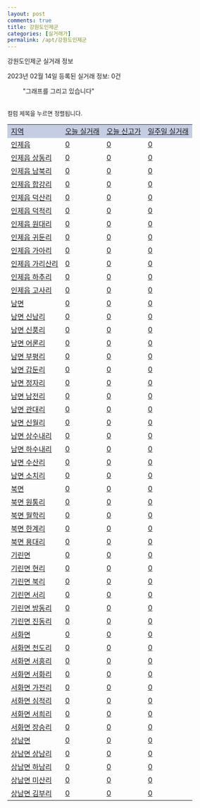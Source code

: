```yaml
---
layout: post
comments: true
title: 강원도인제군
categories: [실거래가]
permalink: /apt/강원도인제군
---
```


강원도인제군 실거래 정보

2023년 02월 14일 등록된 실거래 정보: 0건

<!--<script async src="https://pagead2.googlesyndication.com/pagead/js/adsbygoogle.js?client=ca-pub-3485438051770037"
 crossorigin="anonymous"></script>-->

<script type="text/javascript">
  google.charts.load('current', {'packages':['corechart']});
  google.charts.setOnLoadCallback(drawChart);

  function drawChart() {
    var data = google.visualization.arrayToDataTable([['거래일', '매매', '전월세', '전매'], ['21-01', 0, 0, 1], ['21-02', 9, 2, 0], ['21-03', 3, 0, 0], ['21-04', 1, 0, 0], ['21-05', 0, 1, 0], ['21-06', 1, 0, 0], ['21-07', 1, 0, 0], ['21-08', 3, 2, 0], ['21-09', 1, 0, 0], ['21-10', 1, 0, 0], ['21-11', 1, 0, 0], ['21-12', 1, 0, 0], ['22-01', 0, 1, 0], ['22-02', 12, 4, 0], ['22-03', 13, 2, 0], ['22-04', 9, 2, 0], ['22-05', 12, 4, 0], ['22-06', 6, 1, 0], ['22-07', 9, 3, 0], ['22-08', 9, 1, 0], ['22-09', 11, 3, 0], ['22-10', 8, 2, 0], ['22-11', 3, 1, 0], ['22-12', 2, 0, 0], ['23-01', 2, 2, 0], ['23-02', 1, 1, 0]]);

    var options = {
      title: '최근 1년간 유형별 거래량 추이',
      legend: { position: 'bottom' }
    };

    setTimeout(function() {
        var chart = new google.visualization.LineChart(document.getElementById('columnchart_material'));
        chart.draw(data, (options));
        document.getElementById('loading').style.display = 'none';
        var dayLabel = (new Date()).getDay();
        if (dayLabel < 2) {
            sorttable.innerSortFunction.apply(document.getElementById('week'), []);
            sorttable.innerSortFunction.apply(document.getElementById('week'), []);        
        }
        else {
            sorttable.innerSortFunction.apply(document.getElementById('today'), []);
            sorttable.innerSortFunction.apply(document.getElementById('today'), []);
        }
    }, 200);

  }
</script>

<div id="loading" style="z-index:20; display: block; margin-left: 35px">"그래프를 그리고 있습니다"</div>
<div id="columnchart_material" style="width: 95%; margin-left: -35px; display: block"></div>
<!--<div style="width: 95%; margin-left: -35px; display: block">
      <script async src="https://pagead2.googlesyndication.com/pagead/js/adsbygoogle.js?client=ca-pub-3485438051770037"
          crossorigin="anonymous"></script>
      <ins class="adsbygoogle"
          style="display:block"
          data-ad-format="fluid"
          data-ad-layout-key="-fb+5w+4e-db+86"
          data-ad-client="ca-pub-3485438051770037"
          data-ad-slot="1827090281"></ins>
      <script>
          (adsbygoogle = window.adsbygoogle || []).push({});
      </script>
</div>-->
<br>

<font size='small' style='font-size: small;'>컬럼 제목을 누르면 정렬됩니다.</font>
<table class="sortable">
  <tr style='background-color: rgba(114, 132, 186,0.4);'>
    <td id="region"><a href="#">지역</a></td>
    <td id="today"><a href="#">오늘 실거래</a></td>
    <td id="today_new"><a href="#">오늘 신고가</a></td>
    <td id="week"><a href="#">일주일 실거래</a></td>
  </tr>

  
  <tr class="item">
    <td><a href="강원도인제군인제읍">인제읍</a></td>
    <td><a href="강원도인제군인제읍">0</a></td>
    <td><a href="강원도인제군인제읍">0</a></td>
    <td><a href="강원도인제군인제읍">0</a></td>
  </tr>
    

  <tr class="item">
    <td><a href="강원도인제군인제읍상동리">인제읍 상동리</a></td>
    <td><a href="강원도인제군인제읍상동리">0</a></td>
    <td><a href="강원도인제군인제읍상동리">0</a></td>
    <td><a href="강원도인제군인제읍상동리">0</a></td>
  </tr>
    

  <tr class="item">
    <td><a href="강원도인제군인제읍남북리">인제읍 남북리</a></td>
    <td><a href="강원도인제군인제읍남북리">0</a></td>
    <td><a href="강원도인제군인제읍남북리">0</a></td>
    <td><a href="강원도인제군인제읍남북리">0</a></td>
  </tr>
    

  <tr class="item">
    <td><a href="강원도인제군인제읍합강리">인제읍 합강리</a></td>
    <td><a href="강원도인제군인제읍합강리">0</a></td>
    <td><a href="강원도인제군인제읍합강리">0</a></td>
    <td><a href="강원도인제군인제읍합강리">0</a></td>
  </tr>
    

  <tr class="item">
    <td><a href="강원도인제군인제읍덕산리">인제읍 덕산리</a></td>
    <td><a href="강원도인제군인제읍덕산리">0</a></td>
    <td><a href="강원도인제군인제읍덕산리">0</a></td>
    <td><a href="강원도인제군인제읍덕산리">0</a></td>
  </tr>
    

  <tr class="item">
    <td><a href="강원도인제군인제읍덕적리">인제읍 덕적리</a></td>
    <td><a href="강원도인제군인제읍덕적리">0</a></td>
    <td><a href="강원도인제군인제읍덕적리">0</a></td>
    <td><a href="강원도인제군인제읍덕적리">0</a></td>
  </tr>
    

  <tr class="item">
    <td><a href="강원도인제군인제읍원대리">인제읍 원대리</a></td>
    <td><a href="강원도인제군인제읍원대리">0</a></td>
    <td><a href="강원도인제군인제읍원대리">0</a></td>
    <td><a href="강원도인제군인제읍원대리">0</a></td>
  </tr>
    

  <tr class="item">
    <td><a href="강원도인제군인제읍귀둔리">인제읍 귀둔리</a></td>
    <td><a href="강원도인제군인제읍귀둔리">0</a></td>
    <td><a href="강원도인제군인제읍귀둔리">0</a></td>
    <td><a href="강원도인제군인제읍귀둔리">0</a></td>
  </tr>
    

  <tr class="item">
    <td><a href="강원도인제군인제읍가아리">인제읍 가아리</a></td>
    <td><a href="강원도인제군인제읍가아리">0</a></td>
    <td><a href="강원도인제군인제읍가아리">0</a></td>
    <td><a href="강원도인제군인제읍가아리">0</a></td>
  </tr>
    

  <tr class="item">
    <td><a href="강원도인제군인제읍가리산리">인제읍 가리산리</a></td>
    <td><a href="강원도인제군인제읍가리산리">0</a></td>
    <td><a href="강원도인제군인제읍가리산리">0</a></td>
    <td><a href="강원도인제군인제읍가리산리">0</a></td>
  </tr>
    

  <tr class="item">
    <td><a href="강원도인제군인제읍하추리">인제읍 하추리</a></td>
    <td><a href="강원도인제군인제읍하추리">0</a></td>
    <td><a href="강원도인제군인제읍하추리">0</a></td>
    <td><a href="강원도인제군인제읍하추리">0</a></td>
  </tr>
    

  <tr class="item">
    <td><a href="강원도인제군인제읍고사리">인제읍 고사리</a></td>
    <td><a href="강원도인제군인제읍고사리">0</a></td>
    <td><a href="강원도인제군인제읍고사리">0</a></td>
    <td><a href="강원도인제군인제읍고사리">0</a></td>
  </tr>
    

  <tr class="item">
    <td><a href="강원도인제군남면">남면</a></td>
    <td><a href="강원도인제군남면">0</a></td>
    <td><a href="강원도인제군남면">0</a></td>
    <td><a href="강원도인제군남면">0</a></td>
  </tr>
    

  <tr class="item">
    <td><a href="강원도인제군남면신남리">남면 신남리</a></td>
    <td><a href="강원도인제군남면신남리">0</a></td>
    <td><a href="강원도인제군남면신남리">0</a></td>
    <td><a href="강원도인제군남면신남리">0</a></td>
  </tr>
    

  <tr class="item">
    <td><a href="강원도인제군남면신풍리">남면 신풍리</a></td>
    <td><a href="강원도인제군남면신풍리">0</a></td>
    <td><a href="강원도인제군남면신풍리">0</a></td>
    <td><a href="강원도인제군남면신풍리">0</a></td>
  </tr>
    

  <tr class="item">
    <td><a href="강원도인제군남면어론리">남면 어론리</a></td>
    <td><a href="강원도인제군남면어론리">0</a></td>
    <td><a href="강원도인제군남면어론리">0</a></td>
    <td><a href="강원도인제군남면어론리">0</a></td>
  </tr>
    

  <tr class="item">
    <td><a href="강원도인제군남면부평리">남면 부평리</a></td>
    <td><a href="강원도인제군남면부평리">0</a></td>
    <td><a href="강원도인제군남면부평리">0</a></td>
    <td><a href="강원도인제군남면부평리">0</a></td>
  </tr>
    

  <tr class="item">
    <td><a href="강원도인제군남면갑둔리">남면 갑둔리</a></td>
    <td><a href="강원도인제군남면갑둔리">0</a></td>
    <td><a href="강원도인제군남면갑둔리">0</a></td>
    <td><a href="강원도인제군남면갑둔리">0</a></td>
  </tr>
    

  <tr class="item">
    <td><a href="강원도인제군남면정자리">남면 정자리</a></td>
    <td><a href="강원도인제군남면정자리">0</a></td>
    <td><a href="강원도인제군남면정자리">0</a></td>
    <td><a href="강원도인제군남면정자리">0</a></td>
  </tr>
    

  <tr class="item">
    <td><a href="강원도인제군남면남전리">남면 남전리</a></td>
    <td><a href="강원도인제군남면남전리">0</a></td>
    <td><a href="강원도인제군남면남전리">0</a></td>
    <td><a href="강원도인제군남면남전리">0</a></td>
  </tr>
    

  <tr class="item">
    <td><a href="강원도인제군남면관대리">남면 관대리</a></td>
    <td><a href="강원도인제군남면관대리">0</a></td>
    <td><a href="강원도인제군남면관대리">0</a></td>
    <td><a href="강원도인제군남면관대리">0</a></td>
  </tr>
    

  <tr class="item">
    <td><a href="강원도인제군남면신월리">남면 신월리</a></td>
    <td><a href="강원도인제군남면신월리">0</a></td>
    <td><a href="강원도인제군남면신월리">0</a></td>
    <td><a href="강원도인제군남면신월리">0</a></td>
  </tr>
    

  <tr class="item">
    <td><a href="강원도인제군남면상수내리">남면 상수내리</a></td>
    <td><a href="강원도인제군남면상수내리">0</a></td>
    <td><a href="강원도인제군남면상수내리">0</a></td>
    <td><a href="강원도인제군남면상수내리">0</a></td>
  </tr>
    

  <tr class="item">
    <td><a href="강원도인제군남면하수내리">남면 하수내리</a></td>
    <td><a href="강원도인제군남면하수내리">0</a></td>
    <td><a href="강원도인제군남면하수내리">0</a></td>
    <td><a href="강원도인제군남면하수내리">0</a></td>
  </tr>
    

  <tr class="item">
    <td><a href="강원도인제군남면수산리">남면 수산리</a></td>
    <td><a href="강원도인제군남면수산리">0</a></td>
    <td><a href="강원도인제군남면수산리">0</a></td>
    <td><a href="강원도인제군남면수산리">0</a></td>
  </tr>
    

  <tr class="item">
    <td><a href="강원도인제군남면소치리">남면 소치리</a></td>
    <td><a href="강원도인제군남면소치리">0</a></td>
    <td><a href="강원도인제군남면소치리">0</a></td>
    <td><a href="강원도인제군남면소치리">0</a></td>
  </tr>
    

  <tr class="item">
    <td><a href="강원도인제군북면">북면</a></td>
    <td><a href="강원도인제군북면">0</a></td>
    <td><a href="강원도인제군북면">0</a></td>
    <td><a href="강원도인제군북면">0</a></td>
  </tr>
    

  <tr class="item">
    <td><a href="강원도인제군북면원통리">북면 원통리</a></td>
    <td><a href="강원도인제군북면원통리">0</a></td>
    <td><a href="강원도인제군북면원통리">0</a></td>
    <td><a href="강원도인제군북면원통리">0</a></td>
  </tr>
    

  <tr class="item">
    <td><a href="강원도인제군북면월학리">북면 월학리</a></td>
    <td><a href="강원도인제군북면월학리">0</a></td>
    <td><a href="강원도인제군북면월학리">0</a></td>
    <td><a href="강원도인제군북면월학리">0</a></td>
  </tr>
    

  <tr class="item">
    <td><a href="강원도인제군북면한계리">북면 한계리</a></td>
    <td><a href="강원도인제군북면한계리">0</a></td>
    <td><a href="강원도인제군북면한계리">0</a></td>
    <td><a href="강원도인제군북면한계리">0</a></td>
  </tr>
    

  <tr class="item">
    <td><a href="강원도인제군북면용대리">북면 용대리</a></td>
    <td><a href="강원도인제군북면용대리">0</a></td>
    <td><a href="강원도인제군북면용대리">0</a></td>
    <td><a href="강원도인제군북면용대리">0</a></td>
  </tr>
    

  <tr class="item">
    <td><a href="강원도인제군기린면">기린면</a></td>
    <td><a href="강원도인제군기린면">0</a></td>
    <td><a href="강원도인제군기린면">0</a></td>
    <td><a href="강원도인제군기린면">0</a></td>
  </tr>
    

  <tr class="item">
    <td><a href="강원도인제군기린면현리">기린면 현리</a></td>
    <td><a href="강원도인제군기린면현리">0</a></td>
    <td><a href="강원도인제군기린면현리">0</a></td>
    <td><a href="강원도인제군기린면현리">0</a></td>
  </tr>
    

  <tr class="item">
    <td><a href="강원도인제군기린면북리">기린면 북리</a></td>
    <td><a href="강원도인제군기린면북리">0</a></td>
    <td><a href="강원도인제군기린면북리">0</a></td>
    <td><a href="강원도인제군기린면북리">0</a></td>
  </tr>
    

  <tr class="item">
    <td><a href="강원도인제군기린면서리">기린면 서리</a></td>
    <td><a href="강원도인제군기린면서리">0</a></td>
    <td><a href="강원도인제군기린면서리">0</a></td>
    <td><a href="강원도인제군기린면서리">0</a></td>
  </tr>
    

  <tr class="item">
    <td><a href="강원도인제군기린면방동리">기린면 방동리</a></td>
    <td><a href="강원도인제군기린면방동리">0</a></td>
    <td><a href="강원도인제군기린면방동리">0</a></td>
    <td><a href="강원도인제군기린면방동리">0</a></td>
  </tr>
    

  <tr class="item">
    <td><a href="강원도인제군기린면진동리">기린면 진동리</a></td>
    <td><a href="강원도인제군기린면진동리">0</a></td>
    <td><a href="강원도인제군기린면진동리">0</a></td>
    <td><a href="강원도인제군기린면진동리">0</a></td>
  </tr>
    

  <tr class="item">
    <td><a href="강원도인제군서화면">서화면</a></td>
    <td><a href="강원도인제군서화면">0</a></td>
    <td><a href="강원도인제군서화면">0</a></td>
    <td><a href="강원도인제군서화면">0</a></td>
  </tr>
    

  <tr class="item">
    <td><a href="강원도인제군서화면천도리">서화면 천도리</a></td>
    <td><a href="강원도인제군서화면천도리">0</a></td>
    <td><a href="강원도인제군서화면천도리">0</a></td>
    <td><a href="강원도인제군서화면천도리">0</a></td>
  </tr>
    

  <tr class="item">
    <td><a href="강원도인제군서화면서흥리">서화면 서흥리</a></td>
    <td><a href="강원도인제군서화면서흥리">0</a></td>
    <td><a href="강원도인제군서화면서흥리">0</a></td>
    <td><a href="강원도인제군서화면서흥리">0</a></td>
  </tr>
    

  <tr class="item">
    <td><a href="강원도인제군서화면서화리">서화면 서화리</a></td>
    <td><a href="강원도인제군서화면서화리">0</a></td>
    <td><a href="강원도인제군서화면서화리">0</a></td>
    <td><a href="강원도인제군서화면서화리">0</a></td>
  </tr>
    

  <tr class="item">
    <td><a href="강원도인제군서화면가전리">서화면 가전리</a></td>
    <td><a href="강원도인제군서화면가전리">0</a></td>
    <td><a href="강원도인제군서화면가전리">0</a></td>
    <td><a href="강원도인제군서화면가전리">0</a></td>
  </tr>
    

  <tr class="item">
    <td><a href="강원도인제군서화면심적리">서화면 심적리</a></td>
    <td><a href="강원도인제군서화면심적리">0</a></td>
    <td><a href="강원도인제군서화면심적리">0</a></td>
    <td><a href="강원도인제군서화면심적리">0</a></td>
  </tr>
    

  <tr class="item">
    <td><a href="강원도인제군서화면서희리">서화면 서희리</a></td>
    <td><a href="강원도인제군서화면서희리">0</a></td>
    <td><a href="강원도인제군서화면서희리">0</a></td>
    <td><a href="강원도인제군서화면서희리">0</a></td>
  </tr>
    

  <tr class="item">
    <td><a href="강원도인제군서화면장승리">서화면 장승리</a></td>
    <td><a href="강원도인제군서화면장승리">0</a></td>
    <td><a href="강원도인제군서화면장승리">0</a></td>
    <td><a href="강원도인제군서화면장승리">0</a></td>
  </tr>
    

  <tr class="item">
    <td><a href="강원도인제군상남면">상남면</a></td>
    <td><a href="강원도인제군상남면">0</a></td>
    <td><a href="강원도인제군상남면">0</a></td>
    <td><a href="강원도인제군상남면">0</a></td>
  </tr>
    

  <tr class="item">
    <td><a href="강원도인제군상남면상남리">상남면 상남리</a></td>
    <td><a href="강원도인제군상남면상남리">0</a></td>
    <td><a href="강원도인제군상남면상남리">0</a></td>
    <td><a href="강원도인제군상남면상남리">0</a></td>
  </tr>
    

  <tr class="item">
    <td><a href="강원도인제군상남면하남리">상남면 하남리</a></td>
    <td><a href="강원도인제군상남면하남리">0</a></td>
    <td><a href="강원도인제군상남면하남리">0</a></td>
    <td><a href="강원도인제군상남면하남리">0</a></td>
  </tr>
    

  <tr class="item">
    <td><a href="강원도인제군상남면미산리">상남면 미산리</a></td>
    <td><a href="강원도인제군상남면미산리">0</a></td>
    <td><a href="강원도인제군상남면미산리">0</a></td>
    <td><a href="강원도인제군상남면미산리">0</a></td>
  </tr>
    

  <tr class="item">
    <td><a href="강원도인제군상남면김부리">상남면 김부리</a></td>
    <td><a href="강원도인제군상남면김부리">0</a></td>
    <td><a href="강원도인제군상남면김부리">0</a></td>
    <td><a href="강원도인제군상남면김부리">0</a></td>
  </tr>
    


</table>


    